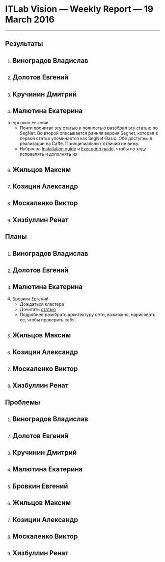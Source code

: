 # ITLab Vision — Weekly Report — 19 March 2016

----------------

## Результаты

  1. Виноградов Владислав
     - 
  1. Долотов Евгений
     -
  1. Кручинин Дмитрий
     -
  1. Малютина Екатерина
     -
  1. Бровкин Евгений
     - Почти прочитал [эту статью][SG] и полностью разобрал [эту статью][SG-basic] по SegNet. Во второй описывается ранняя версия Segnet, которая в первой статье упоминается как SegNet-Basic. Обе доступны в реализации на Caffe. Принципиальных отличий не вижу.
     - Набросал [Installation guide][ig] и [Execution guide][eg], чтобы по ходу исправлять и дополнять их.
  1. Жильцов Максим
     -
  1. Козицин Александр
     -
  1. Москаленко Виктор
     -
  1. Хизбуллин Ренат
     -

## Планы

  1. Виноградов Владислав
     -
  1. Долотов Евгений
     -
  1. Малютина Екатерина
     -
  1. Бровкин Евгений
     - Дождаться кластера
     - Дочитать [статью][SG]
     - Подробнее разобрать архитектуру сети, возможно, нарисовать ее, чтобы проверить себя.
  1. Жильцов Максим
     -
  1. Козицин Александр
     -
  1. Москаленко Виктор
     -
  1. Хизбуллин Ренат
     -

## Проблемы
  1. Виноградов Владислав
     -
  1. Долотов Евгений
     -
  1. Кручинин Дмитрий
     -
  1. Малютина Екатерина
     -
  1. Бровкин Евгений
     -
  1. Жильцов Максим
     -
  1. Козицин Александр
     -
  1. Москаленко Виктор
     -
  1. Хизбуллин Ренат
     -


<!-- LINKS -->
[SG]: http://arxiv.org/abs/1511.00561
[SG-basic]: http://arxiv.org/abs/1505.07293
[eg]: https://docs.google.com/document/d/1AQyJaQAl2KDKuQtyNhus9L3BQRQwH9YnrmuN3xZ-iDk/edit
[ig]: https://docs.google.com/document/d/1p6wooxV7dRTPqBF08UwwUMxrwWtb_Ox94ya7lS1VVrQ/edit
